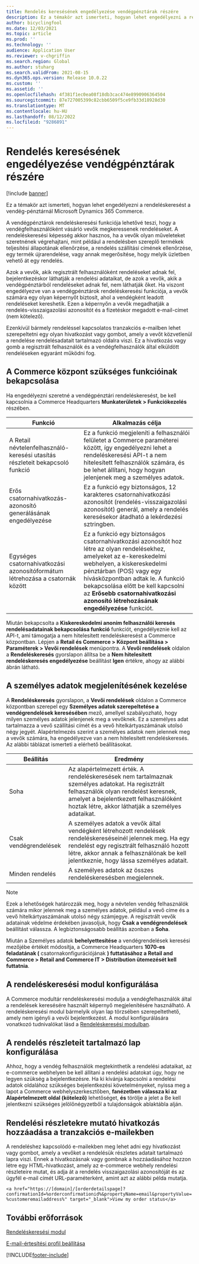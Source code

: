 ```yaml
---
title: Rendelés keresésének engedélyezése vendégpénztárak részére
description: Ez a témakör azt ismerteti, hogyan lehet engedélyezni a rendeléskeresést a vendég-pénztárnál Microsoft Dynamics 365 Commerce.
author: bicyclingfool
ms.date: 12/03/2021
ms.topic: article
ms.prod: ''
ms.technology: ''
audience: Application User
ms.reviewer: v-chgriffin
ms.search.region: Global
ms.author: stuharg
ms.search.validFrom: 2021-08-15
ms.dyn365.ops.version: Release 10.0.22
ms.custom: ''
ms.assetid: ''
ms.openlocfilehash: 4f381f1ec0ea08f18db3cac474e8990906364504
ms.sourcegitcommit: 87e727005399c82cbb6509f5ce9fb33d18928d30
ms.translationtype: MT
ms.contentlocale: hu-HU
ms.lasthandoff: 08/12/2022
ms.locfileid: "9286891"
---
```

# <a name="enable-order-lookup-for-guest-checkouts"></a>Rendelés keresésének engedélyezése vendégpénztárak részére

[!include [banner](includes/banner.md)]

Ez a témakör azt ismerteti, hogyan lehet engedélyezni a rendeléskeresést a vendég-pénztárnál Microsoft Dynamics 365 Commerce.

A vendégpénztárok rendeléskeresési funkciója lehetővé teszi, hogy a vendégfelhasználóként vásárló vevők megkeressenek rendeléseket. A rendeléskeresési képesség akkor hasznos, ha a vevők olyan műveleteket szeretnének végrehajtani, mint például a rendelésben szereplő termékek teljesítési állapotának ellenőrzése, a rendelés szállítási címének ellenőrzése, egy termék újrarendelése, vagy annak megerősítése, hogy melyik üzletben vehető át egy rendelés.

Azok a vevők, akik regisztrált felhasználóként rendeléseket adnak fel, bejelentkezéskor láthatják a rendelési adataikat, de azok a vevők, akik a vendégpénztárból rendeléseket adnak fel, nem láthatják őket. Ha viszont engedélyezve van a vendégpénztárok rendeléskeresési funkciója, a vevők számára egy olyan képernyőt biztosít, ahol a vendégként leadott rendeléseket kereshetik. Ezen a képernyőn a vevők megadhatják a rendelés-visszaigazolási azonosítót és a fizetéskor megadott e-mail-címet (nem kötelező).

Ezenkívül bármely rendeléssel kapcsolatos tranzakciós e-mailben lehet szerepeltetni egy olyan hivatkozást vagy gombot, amely a vevőt közvetlenül a rendelése rendelésadatait tartalmazó oldalra viszi. Ez a hivatkozás vagy gomb a regisztrált felhasználók és a vendégfelhasználók által elküldött rendeléseken egyaránt működni fog.

## <a name="turn-on-necessary-features-in-commerce-headquarters"></a>A Commerce központ szükséges funkcióinak bekapcsolása

Ha engedélyezni szeretné a vendégpénztári rendeléskeresést, be kell kapcsolnia a Commerce Headquarters **Munkaterületek \> Funkciókezelés** részében.

| Funkció | Alkalmazás célja |
|---------|---------|
| A Retail névtelenfelhasználó-keresési utasítás részleteit bekapcsoló funkció | Ez a funkció megjeleníti a felhasználói felületet a Commerce paraméterei között, így engedélyezni lehet a rendeléskeresési API-t a nem hitelesített felhasználók számára, és be lehet állítani, hogy hogyan jelenjenek meg a személyes adatok. |
| Erős csatornahivatkozás-azonosító generálásának engedélyezése | Ez a funkció egy biztonságos, 12 karakteres csatornahivatkozási azonosítót (rendelés-visszaigazolási azonosítót) generál, amely a rendelés keresésekor átadható a lekérdezési sztringben. |
| Egységes csatornahivatkozási azonosítóformátum létrehozása a csatornák között | Ez a funkció egy biztonságos csatornahivatkozási azonosítót hoz létre az olyan rendelésekhez, amelyeket az e-kereskedelmi webhelyen, a kiskereskedelmi pénztárban (POS) vagy egy hívásközpontban adtak le. A funkció bekapcsolása előtt be kell kapcsolni az **Erősebb csatornahivatkozási azonosító létrehozásának engedélyezése** funkciót. |

Miután bekapcsolta a **Kiskereskedelmi anonim felhasználói keresés rendelésadatainak bekapcsolása funkció** funkciót, engedélyeznie kell az API-t, ami támogatja a nem hitelesített rendeléskeresést a Commerce központban. Lépjen a **Retail és Commerce \> Központ beállítása \> Paraméterek \> Vevői rendelések** menüpontra. A **Vevői rendelések** oldalon a **Rendeléskeresés** gyorslapon állítsa be a **Nem hitelesített rendeléskeresés engedélyezése** beállítást **Igen** értékre, ahogy az alábbi ábrán látható.

## <a name="manage-the-display-of-personal-data"></a>A személyes adatok megjelenítésének kezelése

A **Rendeléskeresés** gyorslapon, a **Vevői rendelések** oldalon a Commerce központban szerepel egy **Személyes adatok szerepeltetése a vendégrendelések keresésében** mező, amellyel szabályozható, hogy milyen személyes adatok jelenjenek meg a vevőknek. Ez a személyes adat tartalmazza a vevő szállítási címét és a vevő hitelkártyaszámának utolsó négy jegyét. Alapértelmezés szerint a személyes adatok nem jelennek meg a vevők számára, ha engedélyezve van a nem hitelesített rendeléskeresés. Az alábbi táblázat ismerteti a elérhető beállításokat.

| Beállítás | Eredmény |
|--------|--------|
| Soha | Az alapértelmezett érték. A rendeléskeresések nem tartalmaznak személyes adatokat. Ha regisztrált felhasználók olyan rendelést keresnek, amelyet a bejelentkezett felhasználóként hoztak létre, akkor láthatják a személyes adataikat. |
| Csak vendégrendelések | A személyes adatok a vevők által vendégként létrehozott rendelések rendeléskereséseinél jelennek meg. Ha egy rendelést egy regisztrált felhasználó hozott létre, akkor annak a felhasználónak be kell jelentkeznie, hogy lássa személyes adatait. |
| Minden rendelés | A személyes adatok az összes rendeléskeresésben megjelennek. |

> [!NOTE]
> Ezek a lehetőségek határozzák meg, hogy a névtelen vendég felhasználók számára mikor jelennek meg a személyes adatok, például a vevő címe és a vevő hitelkártyaszámának utolsó négy számjegye. A regisztrált vevők adatainak védelme érdekében javasoljuk, hogy **Csak a vendégrendelések** beállítást válassza. A legbiztonságosabb beállítás azonban a **Soha**.

Miután a Személyes adatok **behelyettesítése** a vendégrendelések keresési mezőjébe értékét módosítja, a Commerce Headquarters **1070-es feladatának (** csatornakonfigurációjának **) futtatásához a Retail and Commerce \> Retail and Commerce IT \> Distribution ütemezését kell futtatnia**.

## <a name="configure-the-order-lookup-module"></a>A rendeléskeresési modul konfigurálása

A Commerce modultár rendeléskeresési modulja a vendégfelhasználók által a rendelések keresésére használt képernyő megjelenítésére használható. A rendeléskeresési modul bármelyik olyan lap törzsében szerepeltethető, amely nem igényli a vevői bejelentkezést. A modul konfigurálására vonatkozó tudnivalókat lásd a [Rendeléskeresési modulban](order-lookup-module.md).

## <a name="configure-the-order-details-page"></a>A rendelés részleteit tartalmazó lap konfigurálása

Ahhoz, hogy a vendég felhasználók megtekinthetik a rendelési adataikat, az e-commerce webhelyen be kell állítani a rendelési adatokat úgy, hogy ne legyen szükség a bejelentkezésre. Ha ki kívánja kapcsolni a rendelési adatok oldalához szükséges bejelentkezési követelményeket, nyissa meg a lapot a Commerce webhelyszerkesztőben, **fanézetben válassza ki az Alapértelmezett oldal (kötelező)** lehetőséget, **és** törölje a jelet a Be kell jelentkezni szükséges jelölőnégyzetből a tulajdonságok ablaktábla alján.

## <a name="add-a-link-to-order-details-in-transactional-emails"></a>Rendelési részletekre mutató hivatkozás hozzáadása a tranzakciós e-mailekben

A rendeléshez kapcsolódó e-mailekben meg lehet adni egy hivatkozást vagy gombot, amely a vevőket a rendelésük részletes adatait tartalmazó lapra viszi. Ennek a hivatkozásnak vagy gombnak a hozzáadásához hozzon létre egy HTML-hivatkozást, amely az e-commerce webhely rendelési részleteire mutat, és adja át a rendelés visszaigazolási azonosítóját és az ügyfél e-mail címét URL-paraméterként, amint azt az alábbi példa mutatja.

`<a href="https://[domain]/[orderdetailspage]?confirmationId=%orderconfirmationid%&propertyName=email&propertyValue=%customeremailaddress%" target="_blank">View my order status</a>`

## <a name="additional-resources"></a>További erőforrások

[Rendeléskeresési modul](order-lookup-module.md)

[E-mail-értesítési profil beállítása](email-notification-profiles.md)

[!INCLUDE[footer-include](../includes/footer-banner.md)]
